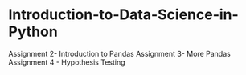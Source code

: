# Introduction-to-Data-Science-in-Python
Assignment 2- Introduction to Pandas
Assignment 3- More Pandas
Assignment 4 - Hypothesis Testing
